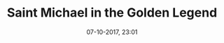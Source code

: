 ---
title: Saint Michael in the Golden Legend
menu: golden legend
created: 17-07-2017, 12:59
date: 07-10-2017, 23:01
modified: 15-10-2017, 17:37
itempage: Article
taxonomy:
    category: [docs, en]
content:
    items:
       '@taxonomy':
         category: [legende-doree, en]
    order:
        by: default
        dir: asc
    limit: 1
    pagination: true
metadata:
   description: 'Presentation of chapter 145 “Saint Michael” of the Golden Legend of Jacobus de Voragine (1275) related of the  Text of the Mont Saint-Michel'
   keywords: 'Archangel Michael, revelation, 145, Mount-Saint-Michael, Mont-Saint-Michel, Jacobus de Voragine'
   image: legende-doree_700x883.jpg
   image_height: 700
   image_width: 883
   image_title: "The Mass of Saint Michael, The Très Riches Heures du Duc de Berry"
   image_legend: "Miniature extracted froom part « The Hours of the liturgical year (french: Les Heures de l'année liturgique) » of the book of hours « The Very Rich Hours of the Duke of Berry » (french: Les Très Riches Heures du Duc de Berry) made between 1411 and 1416 for John the 1st, Duke of Berry, by the Limbourg brothers, actually in the Musée Condé, Chantilly, France, mark MS 65, and representing the fighting between Archangel Michael and the dragon over the Mont Saint-Michel, at low tide. Seven angels are encircling the miniature and observe the scene from medallions surrounded by silver guilded clouds. One of them, below and left is holding the coat of arms of the Duke of Berry"
   'twitter:card': summary
significantlinks: ["https://github.com/tidiview/francois-vidit.com/blob/develop/user/sites/docs/pages/01.home/05.mont-saint-michel/arch-michel/04.legende-doree/docs.en.md", "https://fr.wikipedia.org/wiki/Michel_(archange)"]
specialty: ["History of France", "Religious history", "Biblic history", "New Testament", "Revelation", "Archangel Michael", "Saint Michael", "Mont-Saint-Michel", "Mount Saint Michael"]
shortcode-core:
   active: true
sitemap:
   changefreq: daily
   priority: 0.9
---
